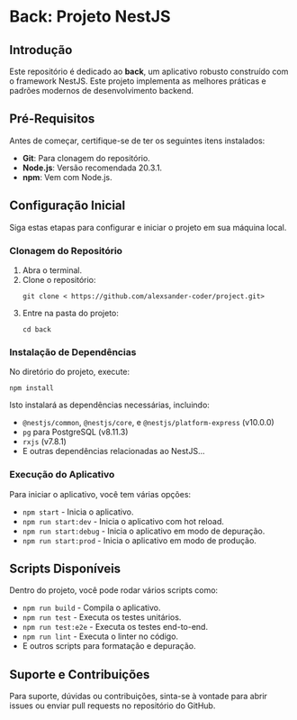
# Back: Projeto NestJS

## Introdução

Este repositório é dedicado ao **back**, um aplicativo robusto construído com o framework NestJS. Este projeto implementa as melhores práticas e padrões modernos de desenvolvimento backend.

## Pré-Requisitos

Antes de começar, certifique-se de ter os seguintes itens instalados:

- **Git**: Para clonagem do repositório.
- **Node.js**: Versão recomendada 20.3.1.
- **npm**: Vem com Node.js.

## Configuração Inicial

Siga estas etapas para configurar e iniciar o projeto em sua máquina local.

### Clonagem do Repositório

1. Abra o terminal.
2. Clone o repositório:
   ```
   git clone < https://github.com/alexsander-coder/project.git>
   ```
3. Entre na pasta do projeto:
   ```
   cd back
   ```

### Instalação de Dependências

No diretório do projeto, execute:

```
npm install
```

Isto instalará as dependências necessárias, incluindo:

- `@nestjs/common`, `@nestjs/core`, e `@nestjs/platform-express` (v10.0.0)
- `pg` para PostgreSQL (v8.11.3)
- `rxjs` (v7.8.1)
- E outras dependências relacionadas ao NestJS...

### Execução do Aplicativo

Para iniciar o aplicativo, você tem várias opções:

- `npm start` - Inicia o aplicativo.
- `npm run start:dev` - Inicia o aplicativo com hot reload.
- `npm run start:debug` - Inicia o aplicativo em modo de depuração.
- `npm run start:prod` - Inicia o aplicativo em modo de produção.

## Scripts Disponíveis

Dentro do projeto, você pode rodar vários scripts como:

- `npm run build` - Compila o aplicativo.
- `npm run test` - Executa os testes unitários.
- `npm run test:e2e` - Executa os testes end-to-end.
- `npm run lint` - Executa o linter no código.
- E outros scripts para formatação e depuração.

## Suporte e Contribuições

Para suporte, dúvidas ou contribuições, sinta-se à vontade para abrir issues ou enviar pull requests no repositório do GitHub.
